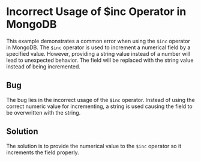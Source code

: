 # Incorrect Usage of $inc Operator in MongoDB
This example demonstrates a common error when using the `$inc` operator in MongoDB. The `$inc` operator is used to increment a numerical field by a specified value. However, providing a string value instead of a number will lead to unexpected behavior. The field will be replaced with the string value instead of being incremented. 

## Bug
The bug lies in the incorrect usage of the `$inc` operator. Instead of using the correct numeric value for incrementing, a string is used causing the field to be overwritten with the string.

## Solution
The solution is to provide the numerical value to the `$inc` operator so it increments the field properly.